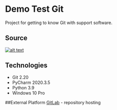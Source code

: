 # Demo Test Git
Project for getting to know Git with support software.

## Source
[![alt text](https://con.jaktestowac.pl/wp-content/uploads/brand/jaktestowac_small.png)](https://jaktestowac/git-dla-testerow)

## Technologies
- Git 2.20
- PyCharm 2020.3.5
- Python 3.9
- Windows 10 Pro

##External Platform
[GitLab](https://gitlab.com) - repository hosting